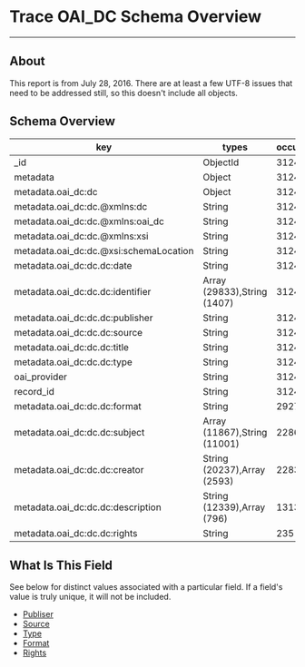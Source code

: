# Trace OAI_DC Schema Overview

---

## About

This report is from July 28, 2016.  There are at least a few UTF-8 issues that need to be addressed still, so this doesn't include all objects.

## Schema Overview

| key                                    | types                        | occurrences | percents             |
| -------------------------------------- | ---------------------------- | ----------- | -------------------- |
| _id                                    | ObjectId                     |       31240 | 100.0000000000000000 |
| metadata                               | Object                       |       31240 | 100.0000000000000000 |
| metadata.oai_dc:dc                     | Object                       |       31240 | 100.0000000000000000 |
| metadata.oai_dc:dc.@xmlns:dc           | String                       |       31240 | 100.0000000000000000 |
| metadata.oai_dc:dc.@xmlns:oai_dc       | String                       |       31240 | 100.0000000000000000 |
| metadata.oai_dc:dc.@xmlns:xsi          | String                       |       31240 | 100.0000000000000000 |
| metadata.oai_dc:dc.@xsi:schemaLocation | String                       |       31240 | 100.0000000000000000 |
| metadata.oai_dc:dc.dc:date             | String                       |       31240 | 100.0000000000000000 |
| metadata.oai_dc:dc.dc:identifier       | Array (29833),String (1407)  |       31240 | 100.0000000000000000 |
| metadata.oai_dc:dc.dc:publisher        | String                       |       31240 | 100.0000000000000000 |
| metadata.oai_dc:dc.dc:source           | String                       |       31240 | 100.0000000000000000 |
| metadata.oai_dc:dc.dc:title            | String                       |       31240 | 100.0000000000000000 |
| metadata.oai_dc:dc.dc:type             | String                       |       31240 | 100.0000000000000000 |
| oai_provider                           | String                       |       31240 | 100.0000000000000000 |
| record_id                              | String                       |       31240 | 100.0000000000000000 |
| metadata.oai_dc:dc.dc:format           | String                       |       29270 |  93.6939820742637579 |
| metadata.oai_dc:dc.dc:subject          | Array (11867),String (11001) |       22868 |  73.2010243277848929 |
| metadata.oai_dc:dc.dc:creator          | String (20237),Array (2593)  |       22830 |  73.0793854033290700 |
| metadata.oai_dc:dc.dc:description      | String (12339),Array (796)   |       13135 |  42.0454545454545467 |
| metadata.oai_dc:dc.dc:rights           | String                       |         235 |   0.7522407170294494 |

## What Is This Field

See below for distinct values associated with a particular field. If a field's value is truly unique, it will not be included.

* [Publiser](https://github.com/markpbaggett/trace_metadata_reports/blob/master/oai_dc/publisher.md)
* [Source](https://github.com/markpbaggett/trace_metadata_reports/blob/master/oai_dc/source.md)
* [Type](https://github.com/markpbaggett/trace_metadata_reports/blob/master/oai_dc/type.md)
* [Format](https://github.com/markpbaggett/trace_metadata_reports/blob/master/oai_dc/format.md)
* [Rights](https://github.com/markpbaggett/trace_metadata_reports/blob/master/oai_dc/rights.md)




